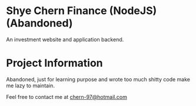 # Shye Chern Finance (NodeJS) (Abandoned)

An investment website and application backend.

# Project Information
Abandoned, just for learning purpose and wrote too much shitty code make me lazy to maintain.

Feel free to contact me at chern-97@hotmail.com
